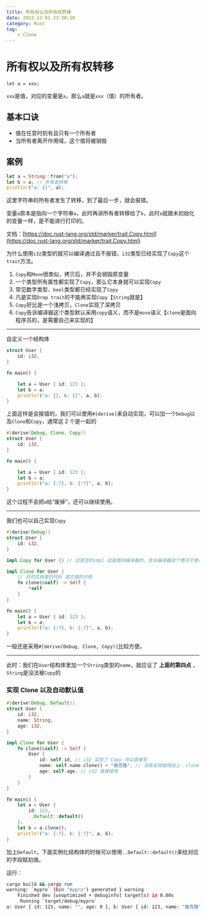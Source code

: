 ```yaml
---
title: 所有权以及所有权转移
date: 2022-12-01 23:30:10
category: Rust
tag:
    - Clone
---
```


# 所有权以及所有权转移

`let a = xxx;`

`xxx`是值，对应的变量是`a`，那么`a`就是`xxx`（值）的所有者。

## 基本口诀

-   值在任意时刻有且只有一个所有者
-   当所有者离开作用域，这个值将被销毁

## 案例

```rust
let a = String::from("a");
let b = a; // 所有者转移
println!("a: {}", a);
```

这里字符串的所有者发生了转移，到了最后一步，就会报错。

变量`a`原本是指向一个字符串`a`，此时再讲所有者转移给了`b`，此时`a`就跟未初始化的变量一样，是不能进行打印的。

文档：[https://doc.rust-lang.org/std/marker/trait.Copy.html](https://doc.rust-lang.org/std/marker/trait.Copy.html)

为什么使用`i32`类型的就可以编译通过且不报错，`i32`类型已经实现了`Copy`这个`trait`方法。

1.  `Copy`和`Move`很类似，拷贝后，并不会销毁原变量
2.  一个类型所有属性都实现了`Copy`，那么它本身就可以实现`Copy`
3.  常见数字类型、`bool`类型都已经实现了`Copy`
4.  凡是实现`Drop trait`的不能再实现`Copy`【`String`就是】
5.  `Copy`好比是一个浅拷贝，`Clone`实现了深拷贝
6.  `Copy`告诉编译器这个类型默认采用`copy`语义，而不是`move`语义【`clone`是面向程序员的，是需要自己来实现的】

---

自定义一个结构体

```rust
struct User {
    id: i32,
}

fn main() {

    let a = User { id: 123 };
    let b = a;
    println!("a: {}, b: {}", a, b);
}
```

上面这样是会报错的，我们可以使用`#[derive]`来自动实现，可以加一个`Debug`以及`Clone`和`Copy`，通常这 2 个是一起的

```rust
#[derive(Debug, Clone, Copy)]
struct User {
    id: i32,
}

fn main() {

    let a = User { id: 123 };
    let b = a;
    println!("a: {:?}, b: {:?}", a, b);
}
```

这个过程不会把`a`给“废掉”，还可以继续使用。

---

我们也可以自己实现`Copy`

```rust
#[derive(Debug)]
struct User {
    id: i32,
}

impl Copy for User {} // 这是空的impl 这是面向编译器的，告诉编译器这个情况不使用 move 语义，使用 copy 语义

impl Clone for User {
    // 抄的文档里的代码 官方搞的示例
    fn clone(&self) -> Self {
        *self
    }
}

fn main() {
    let a = User { id: 123 };
    let b = a;
    println!("a: {:?}, b: {:?}", a, b);
}

```

一般还是采用`#[derive(Debug, Clone, Copy)]`比较方便。

---

此时：我们在`User`结构体里加一个`String`类型的`name`，就应证了 **上面的第四点** ，`String`是没法被`Copy`的

### 实现 Clone 以及自动默认值

```rust
#[derive(Debug, Default)]
struct User {
    id: i32,
    name: String,
    age: i32,
}

impl Clone for User {
    fn clone(&self) -> Self {
        User {
            id: self.id, // i32 实现了 Copy 可以直接写
            name: self.name.clone() + "被克隆", // 没有实现就得加上 .clone() 方法
            age: self.age, // i32 直接使用
        }
    }
}

fn main() {
    let a = User {
        id: 123,
        ..Default::default()
    };
    let b = a.clone();
    println!("a: {:?}, b: {:?}", a, b);
}

```

加上`Default`，下面实例化结构体的时候可以使用`..Default::default()`来给对应的字段赋初值。

运行：

```bash
cargo build && cargo run
warning: `mypro` (bin "mypro") generated 1 warning
    Finished dev [unoptimized + debuginfo] target(s) in 0.00s
     Running `target/debug/mypro`
a: User { id: 123, name: "", age: 0 }, b: User { id: 123, name: "被克隆", age: 0 }
```
